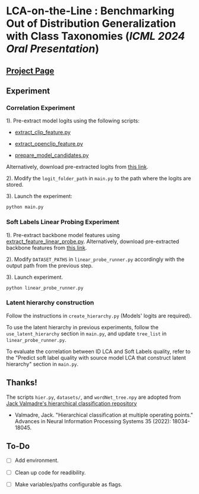 # LCA-on-the-Line : Benchmarking Out of Distribution Generalization with Class Taxonomies (*ICML 2024 Oral Presentation*)

## [Project Page](https://elvishelvis.github.io/papers/lca/)


<!-- ## Quick Start

```bash
conda env create -f environment.yml
conda activate clip
``` -->


## Experiment

### Correlation Experiment

1). Pre-extract model logits using the following scripts:

- [extract_clip_feature.py](./prepare_logit/extract_clip_feature.py)

- [extract_openclip_feature.py](./prepare_logit/extract_openclip_feature.py)

- [prepare_model_candidates.py](./prepare_logit/prepare_model_candidates.py)

Alternatively, download pre-extracted logits from [this link](https://huggingface.co/datasets/elvishelvis6/LCA-on-the-Line).

2). Modify the `logit_folder_path` in `main.py` to the path where the logits are stored.

3). Launch the experiment:

```
python main.py
```

### Soft Labels Linear Probing Experiment

1). Pre-extract backbone model features using  [extract_feature_linear_probe.py](./prepare_logit/extract_feature_linear_probe.py). Alternatively, download pre-extracted backbone features from [this link](https://huggingface.co/datasets/elvishelvis6/LCA-on-the-Line/tree/main/linear_feature).

2). Modify `DATASET_PATHS` in `linear_probe_runner.py` accordingly with the output path from the previous step.

3). Launch experiment.

```
python linear_probe_runner.py
```

### Latent hierarchy construction

Follow the instructions in `create_hierarchy.py` (Models' logits are required).

To use the latent hierarchy in previous experiments, follow the `use_latent_hierarchy` section in `main.py`, and update `tree_list` in `linear_probe_runner.py`.

To evaluate the correlation between ID LCA and Soft Labels quality, refer to the "Predict soft label quality with source model LCA that construct latent hierarchy" section in `main.py`.

## Thanks!

The scripts `hier.py`, `datasets/`, and `wordNet_tree.npy` are adopted from [Jack Valmadre's hierarchical classification repository](https://github.com/jvlmdr/hiercls) 
- Valmadre, Jack. "Hierarchical classification at multiple operating points." Advances in Neural Information Processing Systems 35 (2022): 18034-18045.


## To-Do
- [ ] Add environment.
- [ ] Clean up code for readibility.
- [ ] Make variables/paths configurable as flags.


